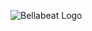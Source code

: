 ![Bellabeat Logo]("https://github.com/nickcostanzo-work/bellabeat_case_study/blob/main/images/bellabeat_logo.png")
